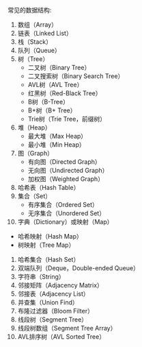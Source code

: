 常见的数据结构: 

1. 数组（Array）
2. 链表（Linked List）
3. 栈（Stack）
4. 队列（Queue）
5. 树（Tree）
   - 二叉树（Binary Tree）
   - 二叉搜索树（Binary Search Tree）
   - AVL树（AVL Tree）
   - 红黑树（Red-Black Tree）
   - B树（B-Tree）
   - B+树（B+ Tree）
   - Trie树（Trie Tree，前缀树）
6. 堆（Heap）
   - 最大堆（Max Heap）
   - 最小堆（Min Heap）
7. 图（Graph）
   - 有向图（Directed Graph）
   - 无向图（Undirected Graph）
   - 加权图（Weighted Graph）
8. 哈希表（Hash Table）
9. 集合（Set）
   - 有序集合（Ordered Set）
   - 无序集合（Unordered Set）
10. 字典（Dictionary）或映射（Map）

- 哈希映射（Hash Map）
- 树映射（Tree Map）

1. 哈希集合（Hash Set）
2. 双端队列（Deque，Double-ended Queue）
3. 字符串（String）
4. 邻接矩阵（Adjacency Matrix）
5. 邻接表（Adjacency List）
6. 并查集（Union Find）
7. 布隆过滤器（Bloom Filter）
8. 线段树（Segment Tree）
9. 线段树数组（Segment Tree Array）
10. AVL排序树（AVL Sorted Tree）